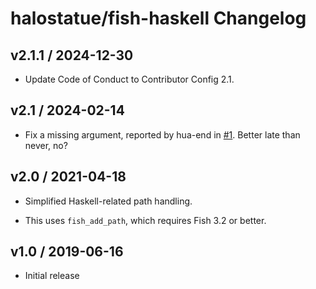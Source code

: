 # halostatue/fish-haskell Changelog

## v2.1.1 / 2024-12-30

- Update Code of Conduct to Contributor Config 2.1.

## v2.1 / 2024-02-14

- Fix a missing argument, reported by hua-end in [#1][#1]. Better late than
  never, no?

## v2.0 / 2021-04-18

- Simplified Haskell-related path handling.

- This uses `fish_add_path`, which requires Fish 3.2 or better.

## v1.0 / 2019-06-16

- Initial release

[#1]: https://github.com/halostatue/fish-haskell/issues/1
